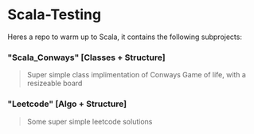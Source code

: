 # Scala-Testing
Heres a repo to warm up to Scala, it contains the following subprojects:

### "Scala_Conways" [Classes + Structure] 
> Super simple class implimentation of Conways Game of life, with a resizeable board

### "Leetcode" [Algo + Structure] 
> Some super simple leetcode solutions

